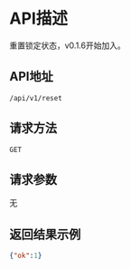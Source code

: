 # API描述
重置锁定状态，v0.1.6开始加入。

## API地址
~~~
/api/v1/reset
~~~

## 请求方法
~~~
GET
~~~

## 请求参数
无

## 返回结果示例
~~~json
{"ok":1}
~~~
